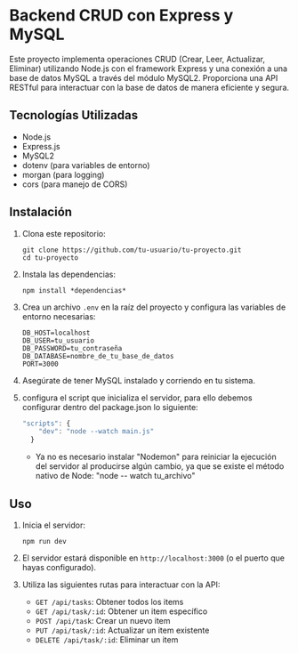 # Backend CRUD con Express y MySQL

Este proyecto implementa operaciones CRUD (Crear, Leer, Actualizar, Eliminar) utilizando Node.js con el framework Express y una conexión a una base de datos MySQL a través del módulo MySQL2. Proporciona una API RESTful para interactuar con la base de datos de manera eficiente y segura.

## Tecnologías Utilizadas

- Node.js
- Express.js
- MySQL2
- dotenv (para variables de entorno)
- morgan (para logging)
- cors (para manejo de CORS)

## Instalación

1. Clona este repositorio:

   ```
   git clone https://github.com/tu-usuario/tu-proyecto.git
   cd tu-proyecto
   ```
2. Instala las dependencias:

   ```
   npm install *dependencias*
   ```
3. Crea un archivo `.env` en la raíz del proyecto y configura las variables de entorno necesarias:

   ```
   DB_HOST=localhost
   DB_USER=tu_usuario
   DB_PASSWORD=tu_contraseña
   DB_DATABASE=nombre_de_tu_base_de_datos
   PORT=3000
   ```
4. Asegúrate de tener MySQL instalado y corriendo en tu sistema.
5. configura el script que inicializa el servidor, para ello debemos configurar dentro del package.json lo siguiente:

   ```javascript
   "scripts": {
       "dev": "node --watch main.js" 
     }
   ```

   - Ya no es necesario instalar "Nodemon" para reiniciar la ejecución del servidor al producirse algún cambio, ya que se existe el método nativo de Node: "node -- watch tu_archivo"

## Uso

1. Inicia el servidor:

   ```
   npm run dev
   ```
2. El servidor estará disponible en `http://localhost:3000` (o el puerto que hayas configurado).
3. Utiliza las siguientes rutas para interactuar con la API:

   - `GET /api/tasks`: Obtener todos los items
   - `GET /api/task/:id`: Obtener un item específico
   - `POST /api/task`: Crear un nuevo item
   - `PUT /api/task/:id`: Actualizar un item existente
   - `DELETE /api/task/:id`: Eliminar un item
